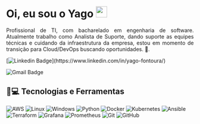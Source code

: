 


<h1 align = "justify"> Oi, eu sou o Yago <img src="https://media.giphy.com/media/hvRJCLFzcasrR4ia7z/giphy.gif" width="30" ></h1>
<p align = "justify">Profissional de TI, com bacharelado em engenharia de software. Atualmente trabalho como Analista de Suporte, dando suporte as equipes técnicas e cuidando da infraestrutura da empresa, estou em momento de transição para Cloud/DevOps buscando oportunidades.  🚀.</p>

[![Linkedin Badge](https://img.shields.io/badge/-Yago_Fontoura-blue?style=flat-square&logo=Linkedin&logoColor=white&link=(https://www.linkedin.com/in/yago-fontoura/))](https://www.linkedin.com/in/yago-fontoura/)

![Gmail Badge](https://img.shields.io/badge/yagofontoura222@gmail.com-c14438?style=flat-square&logo=Gmail&logoColor=white&link=mailto:yagofontoura222@gmail.com)

## 🚀💻 Tecnologias e Ferramentas

![AWS](https://img.shields.io/badge/-AWS-232F3E?style=flat-square&logo=amazon)
![Linux](https://img.shields.io/badge/-Linux-000000?style=flat-square&logo=linux)
![Windows](https://img.shields.io/badge/-Windows-0F4DFF?style=flat-square&logo=windows)
![Python](https://img.shields.io/badge/-Python-FEE363?style=flat-square&logo=python)
![Docker](https://img.shields.io/badge/-Docker-black?style=flat-square&logo=docker)
![Kubernetes](https://img.shields.io/badge/-Kubernetes-1F1FA0?style=flat-square&logo=kubernetes)
![Ansible](https://img.shields.io/badge/-Ansible-000000?style=flat-square&logo=ansible)
![Terraform](https://img.shields.io/badge/-Terrafom-7647A8?style=flat-square&logo=terraform)
![Grafana](https://img.shields.io/badge/-Grafana-000000?style=flat-square&logo=grafana)
![Prometheus](https://img.shields.io/badge/-Prometheus-222222?style=flat-square&logo=prometheus)
![Git](https://img.shields.io/badge/-Git-black?style=flat-square&logo=git)
![GitHub](https://img.shields.io/badge/-GitHub-181717?style=flat-square&logo=github)




